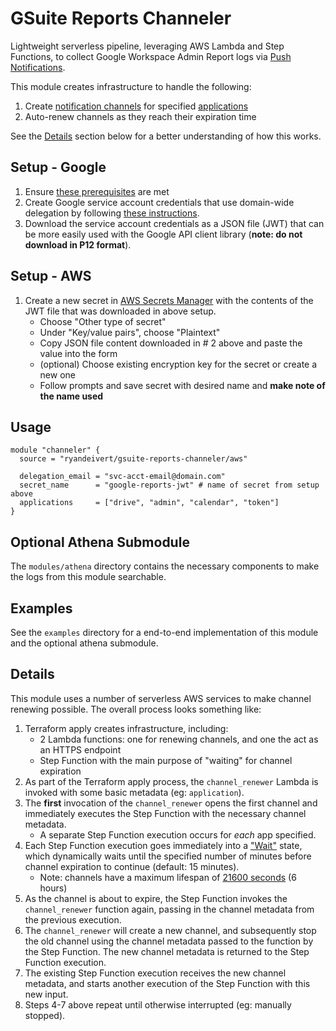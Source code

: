 # GSuite Reports Channeler

Lightweight serverless pipeline, leveraging AWS Lambda and Step Functions,
to collect Google Workspace Admin Report logs via [Push Notifications](https://developers.google.com/admin-sdk/reports/v1/guides/push).

This module creates infrastructure to handle the following:
1. Create [notification channels](https://developers.google.com/admin-sdk/reports/v1/guides/push#creating-notification-channels) for specified [applications](https://developers.google.com/admin-sdk/reports/reference/rest/v1/activities/watch#ApplicationName)
2. Auto-renew channels as they reach their expiration time

See the [Details](#details) section below for a better understanding of how this works.

## Setup - Google

1. Ensure [these prerequisites](https://developers.google.com/admin-sdk/reports/v1/guides/prerequisites) are met
2. Create Google service account credentials that use domain-wide delegation by following [these instructions](https://developers.google.com/admin-sdk/reports/v1/guides/delegation).
2. Download the service account credentials as a JSON file (JWT) that can be more easily
used with the Google API client library (**note: do not download in P12 format**).

## Setup - AWS

1. Create a new secret in [AWS Secrets Manager](https://us-east-1.console.aws.amazon.com/secretsmanager/newsecret?region=us-east-1)
with the contents of the JWT file that was downloaded in above setup.
    * Choose "Other type of secret"
    * Under "Key/value pairs", choose "Plaintext"
    * Copy JSON file content downloaded in # 2 above and paste the value into the form
    * (optional) Choose existing encryption key for the secret or create a new one
    * Follow prompts and save secret with desired name and **make note of the name used**

## Usage

```hcl
module "channeler" {
  source = "ryandeivert/gsuite-reports-channeler/aws"

  delegation_email = "svc-acct-email@domain.com"
  secret_name      = "google-reports-jwt" # name of secret from setup above
  applications     = ["drive", "admin", "calendar", "token"]
}
```

## Optional Athena Submodule

The `modules/athena` directory contains the necessary components to make the logs
from this module searchable.

## Examples

See the `examples` directory for a end-to-end implementation of this module and the
optional athena submodule.

## Details

This module uses a number of serverless AWS services to make channel renewing possible.
The overall process looks something like:

1. Terraform apply creates infrastructure, including:
    * 2 Lambda functions: one for renewing channels, and one the act as an HTTPS endpoint
    * Step Function with the main purpose of "waiting" for channel expiration
2. As part of the Terraform apply process, the `channel_renewer` Lambda is invoked with some
basic metadata (eg: `application`).
3. The **first** invocation of the `channel_renewer` opens the first channel and immediately
executes the Step Function with the necessary channel metadata.
    * A separate Step Function execution occurs for _each_ app specified.
4. Each Step Function execution goes immediately into a ["Wait"](https://docs.aws.amazon.com/step-functions/latest/dg/amazon-states-language-wait-state.html) state, which dynamically waits until the specified number of
minutes before channel expiration to continue (default: 15 minutes).
    * Note: channels have a maximum lifespan of [21600 seconds](https://developers.google.com/admin-sdk/reports/v1/guides/push#optional-properties) (6 hours)
5. As the channel is about to expire, the Step Function invokes the `channel_renewer` function
again, passing in the channel metadata from the previous execution.
6. The `channel_renewer` will create a new channel, and subsequently stop the old channel using
the channel metadata passed to the function by the Step Function. The new channel metadata is
returned to the Step Function execution.
7. The existing Step Function execution receives the new channel metadata, and starts another
execution of the Step Function with this new input.
8. Steps 4-7 above repeat until otherwise interrupted (eg: manually stopped).
